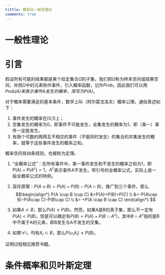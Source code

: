 ```yaml
---
tittle: 概率论一般性理论
comments: true
---
```

# 一般性理论
# 引言
假设所有可能的结果都是某个给定集合$\Omega$的子集，我们把$\Omega$称为样本空间或结果空间，并把$\Omega$中的元素称作事件，引入概率函数，记作*Prob*。因此我们可以用*Prob(A)*来表示事件A发生的概率，简写为*P(A)*。

对于概率需要满足的基本条件，数学上叫（柯尔莫戈洛夫）概率公理，通俗表述如下：

1. 事件发生的概率在[0,1]上；
2. 空集发生的概率为0，即事件不可能发生，全集发生的概率为1，即（某一）事件一定能发生。
3. 有限个可数的两两互不相交的事件（不能同时发生）的集合的并集发生的概率，就等于这些事件发生的概率之和。

概率空间有四条规则，也被称为定理。

1. “全概率公式”：在所有事件中，某一事件发生和不发生的概率之和为1，即$P(A)+P(A^c)=1$，$A^c$表示事件A不发生。带引号的全概率公式，实际上是一般全概率公式的特例。
2. 容斥原理：$P(A \cup B)=P(A)+P(B)-P(A\cap B)$，推广到三个事件，那么
$$\begin{align*}
P(A \cup B \cup C) &=P(A)+P(B)+P(C) \\ 
 &=-P(A\cap B)-P(A\cap C)-P(B\cap C) \\ 
 &= +P(A \cap B \cap C)
\end{align*}
$$

3.  如果$A \subset  B$，那么$P(A) \leqslant P(B)$。然而，如果A是B的真子集，那么不一定有$P(A) < P(B)$，但是可以确定有$P(B)=P(A)+P(B \cap A^c)$，其中$B \cap A^c$指的是B中不属于A的元素，即B发生与A不发生的交集。
4. 如果$\forall i$，均有$A_i \subset B$，那么$P(\cup_i A_i)\leqslant P(B)$。

证明过程相见推荐书籍。
# 条件概率和贝叶斯定理

